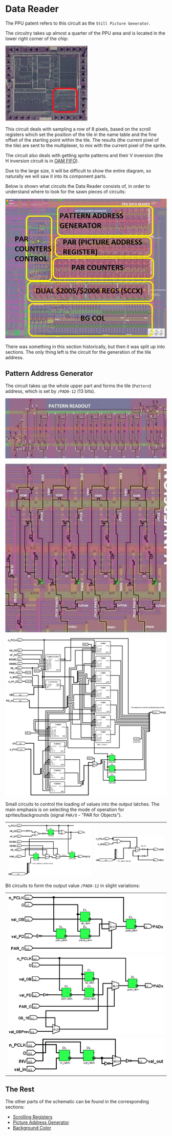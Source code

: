# Data Reader

The PPU patent refers to this circuit as the `Still Picture Generator`.

The circuitry takes up almost a quarter of the PPU area and is located in the lower right corner of the chip:

![ppu_locator_dataread](/BreakingNESWiki/imgstore/ppu/ppu_locator_dataread.jpg)

This circuit deals with sampling a row of 8 pixels, based on the scroll registers which set the position of the tile in the name table and the fine offset of the starting point within the tile.
The results (the current pixel of the tile) are sent to the multiplexer, to mix with the current pixel of the sprite.

The circuit also deals with getting sprite patterns and their V inversion (the H inversion circuit is in [OAM FIFO](fifo.md)).

Due to the large size, it will be difficult to show the entire diagram, so naturally we will saw it into its component parts.

Below is shown what circuits the Data Reader consists of, in order to understand where to look for the sawn pieces of circuits:

![ppu_dataread_sections](/BreakingNESWiki/imgstore/ppu/ppu_dataread_sections.jpg)

There was something in this section historically, but then it was split up into sections. The only thing left is the circuit for the generation of the tile address.

## Pattern Address Generator

The circuit takes up the whole upper part and forms the tile (`Pattern`) address, which is set by `/PAD0-12` (13 bits).

![ppu_dataread_pattern_readout](/BreakingNESWiki/imgstore/ppu/ppu_dataread_pattern_readout.jpg)

![ppu_dataread_vinv](/BreakingNESWiki/imgstore/ppu/ppu_dataread_vinv.jpg)

![PatGen](/BreakingNESWiki/imgstore/ppu/PatGen.png)

Small circuits to control the loading of values into the output latches. The main emphasis is on selecting the mode of operation for sprites/backgrounds (signal `PAR/O` - "PAR for Objects").

|![PatControl](/BreakingNESWiki/imgstore/ppu/PatControl.png)|![PatV_Inversion](/BreakingNESWiki/imgstore/ppu/PatV_Inversion.png)|
|---|---|

Bit circuits to form the output value `/PAD0-12` in slight variations:

||
|---|
|![PatBit](/BreakingNESWiki/imgstore/ppu/PatBit.png)|
|![PatBit4](/BreakingNESWiki/imgstore/ppu/PatBit4.png)|
|![PatBitInv](/BreakingNESWiki/imgstore/ppu/PatBitInv.png)|

## The Rest

The other parts of the schematic can be found in the corresponding sections:

- [Scrolling Registers](scroll_regs.md)
- [Picture Address Generator](pargen.md)
- [Background Color](bgcol.md)
